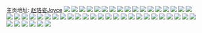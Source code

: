 主页地址: [赵珞姿Joyce](https://weibo.com/u/5048706068) 
![](https://wx4.sinaimg.cn/mw2000/005vFR52ly1frkckbgno0j30ku15oe81.jpg) 
![](https://wx4.sinaimg.cn/mw2000/005vFR52ly1frkd696kbdj30ku1qi7wi.jpg) 
![](https://wx4.sinaimg.cn/mw2000/005vFR52ly1frkck56gsuj30ku2bcu0y.jpg) 
![](https://wx4.sinaimg.cn/mw2000/005vFR52gy1frgw30azddj327m3xk1l0.jpg) 
![](https://wx4.sinaimg.cn/mw2000/005vFR52gy1frgw34zugsj33oe2prb2g.jpg) 
![](https://wx4.sinaimg.cn/mw2000/005vFR52ly1frgwdvo60ej33j41zie82.jpg) 
![](https://wx4.sinaimg.cn/mw2000/005vFR52ly1frgwdxslhhj329q3pb1l0.jpg) 
![](https://wx4.sinaimg.cn/mw2000/005vFR52gy1frgw38l7iij347p2dcb2e.jpg) 
![](https://wx4.sinaimg.cn/mw2000/005vFR52ly1frgwdty52uj32uk3i84qt.jpg) 
![](https://wx4.sinaimg.cn/mw2000/005vFR52ly1frgwe5d76lj32co48wqvb.jpg) 
![](https://wx4.sinaimg.cn/mw2000/005vFR52gy1frgw3d286jj34542et4qx.jpg) 
![](https://wx4.sinaimg.cn/mw2000/005vFR52gy1frgwe295uij32k23wkkjq.jpg) 
![](https://wx4.sinaimg.cn/mw2000/005vFR52ly1fra4rj780fj31o01o0kjo.jpg) 
![](https://wx4.sinaimg.cn/mw2000/005vFR52ly1fra4rm7frhj31hg1z4e85.jpg) 
![](https://wx4.sinaimg.cn/mw2000/005vFR52ly1fra4rnt9ddj31o01o04qr.jpg) 
![](https://wx4.sinaimg.cn/mw2000/005vFR52ly1fra4rpo3vzj31o01o0qv8.jpg) 
![](https://wx4.sinaimg.cn/mw2000/005vFR52ly1fra4rrmuqkj31hg1z4npg.jpg) 
![](https://wx4.sinaimg.cn/mw2000/005vFR52ly1fra4ru0dhdj31o01o04qt.jpg) 
![](https://wx4.sinaimg.cn/mw2000/005vFR52ly1fr9f2ztco7j30ku0rs7gs.jpg) 
![](https://wx4.sinaimg.cn/mw2000/005vFR52ly1fr9f2yo8dhj30rs0ku7fo.jpg) 
![](https://wx4.sinaimg.cn/mw2000/005vFR52ly1fr9ewn25fmj30sg110quu.jpg) 
![](https://wx4.sinaimg.cn/mw2000/005vFR52ly1fr9ewlg2qgj30sg14kkfs.jpg) 
![](https://wx4.sinaimg.cn/mw2000/005vFR52ly1fr9ewqeh28j31z41hc7wk.jpg) 
![](https://wx4.sinaimg.cn/mw2000/005vFR52ly1fr9ewogcq2j30ku1azqqt.jpg) 
![](https://wx4.sinaimg.cn/mw2000/005vFR52ly1fqum5p8g89j30ku2dewly.jpg) 
![](https://wx4.sinaimg.cn/mw2000/005vFR52ly1fqum5l1sedj30ku1fbwk7.jpg) 
![](https://wx4.sinaimg.cn/mw2000/005vFR52ly1fqum5lvjeyj30ku1d1ae7.jpg) 
![](https://wx4.sinaimg.cn/mw2000/005vFR52ly1fqum5jik8tj30kv0v9tgd.jpg) 
![](https://wx4.sinaimg.cn/mw2000/005vFR52ly1fqum5t9i7kj30ku2k2n5s.jpg) 
![](https://wx4.sinaimg.cn/mw2000/005vFR52ly1fqum5ysabcj30v90ku775.jpg) 
![](https://wx4.sinaimg.cn/mw2000/005vFR52ly1fqum5qab2mj30ku1i2dnx.jpg) 
![](https://wx4.sinaimg.cn/mw2000/005vFR52ly1fqum5r8c5sj30ku34bdni.jpg) 
![](https://wx4.sinaimg.cn/mw2000/005vFR52ly1fqum5mpcr9j30ku241wkp.jpg) 
![](https://wx4.sinaimg.cn/mw2000/005vFR52ly1fqqeuhhr7sj32ds1sgqv9.jpg) 
![](https://wx4.sinaimg.cn/mw2000/005vFR52ly1fqqeulve4vj32ds1sgqv9.jpg) 
![](https://wx4.sinaimg.cn/mw2000/005vFR52ly1fqqeuq6xdsj32ds1sgqv9.jpg) 
![](https://wx4.sinaimg.cn/mw2000/005vFR52ly1fqqeuxskvhj31sg2dsnph.jpg) 
![](https://wx4.sinaimg.cn/mw2000/005vFR52ly1fqqevf1l7jj33402c0kjm.jpg) 
![](https://wx4.sinaimg.cn/mw2000/005vFR52ly1fqqevwypipj31sg2dskjp.jpg) 
![](https://wx4.sinaimg.cn/mw2000/005vFR52ly1fqqexi6nk9j32ds1sgu11.jpg) 
![](https://wx4.sinaimg.cn/mw2000/005vFR52ly1fqqew1nswcj32ds1sgx6t.jpg) 
![](https://wx4.sinaimg.cn/mw2000/005vFR52ly1fqqev76gz9j32ds1sgu11.jpg) 
![](https://wx4.sinaimg.cn/mw2000/005vFR52ly1fq0q0vbfjgj32kw3vcwu3.jpg) 
![](https://wx4.sinaimg.cn/mw2000/005vFR52ly1fq0q0wr9w6j32kw3vc4m8.jpg) 
![](https://wx4.sinaimg.cn/mw2000/005vFR52ly1fq0q0ywmn6j322o340x6t.jpg) 
![](https://wx4.sinaimg.cn/mw2000/005vFR52ly1fq0q11ysfzj322o340qv9.jpg) 
![](https://wx4.sinaimg.cn/mw2000/005vFR52ly1fq0q15x9x8j322o340u11.jpg) 
![](https://wx4.sinaimg.cn/mw2000/005vFR52ly1fq0q13i0b7j30ku196kjl.jpg) 
